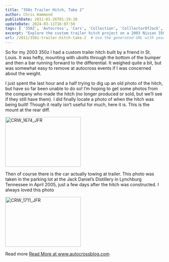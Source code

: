 ```yaml
---
title: "350z Trailer Hitch, Take 2"
author: Chris Hammond
publishDate: 2011-01-26T01:19:10
updateDate: 2024-03-11T16:07:50
tags: [ '350Z', 'Autocross', 'Cars', 'Collection', 'ColllectorOfJack', 'Jack Daniels', 'Nissan', 'Project 350Z', 'Project350z', 'Project350zcom', 'Whiskey' ]
excerpt: "Explore the custom trailer hitch project on a 2003 Nissan 350z in St. Louis. Learn about its design, weight, and utility for autocross events."
url: /2011/350z-trailer-hitch-take-2  # Use the generated URL with year
---
```

<p>So for my 2003 350z I had a custom trailer hitch built by a friend in St. Louis. It was hefty, mounting with ubolts through the bottom of the bumper and then a bar running forward to the differential. It weighed quite a bit, but was somewhat easy to remove at autocross events if I was concerned about the weight. </p>  <p>I just spent the last hour and a half trying to dig up an old photo of the hitch, but have so far been unable to do so! I’m hoping to get some photos from the company who made the hitch (no longer produced or sold, but we’ll see if they still have them). I did finally locate a photo of when the hitch was being built! Though it really isn’t useful for much, here it is. This is the mount at the rear diff.</p>  <p><a href="https://www.flickr.com/photos/chammond/5389655042/"><img border="0" alt="CRW_1674_JFR" src="https://farm6.static.flickr.com/5220/5389655042_505eb6623c_m.jpg" width="240" height="159" /></a></p>  <p>Then of course there is the car actually towing at trailer. This photo was taken in the parking lot at the Jack Daniel’s Distillery in Lynchburg Tennessee in April 2005, just a few days after the hitch was constructed. I always loved this photo</p>  <p><a href="https://www.flickr.com/photos/chammond/5389048109/"><img border="0" alt="CRW_1711_JFR" src="https://farm6.static.flickr.com/5260/5389048109_3d9c0c77bd_m.jpg" width="240" height="159" /></a></p> Read more <a href="https://www.autocrossblog.com/350z-trailer-hitch-take-2">Read More at www.autocrossblog.com</a>

